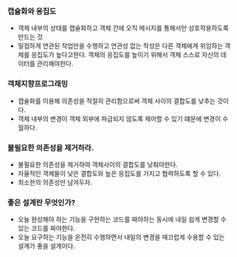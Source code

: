 ### 캡슐화와 응집도
- 객체 내부의 상태를 캡슐화하고 객체 간에 오직 메시지를 통해서만 상호작용하도록 만드는 것
- 밀접하게 연관된 작업만을 수행하고 연관성 없는 작성은 다른 객체에게 위임하는 객체를 응집도가 높다고한다. 객체의 응집도를 높이기 위해서 객체 스스로 자신의 데이터를 관리해야한다.

### 객체지향프로그래밍
- 캡슐화를 이용해 의존성을 적절히 관리함으로써 객체 사이의 결합도를 낮추는 것이다.
- 객체 내부의 변경이 객체 외부에 파급되지 않도록 제어할 수 있기 떄문에 변경이 수월하다.

### 불필요한 의존성을 제거하라.
- 불필요한 의존성을 제거하여 객체사이의 결합도를 낮춰야한다. 
- 자율적인 객체들이 낮은 결합도와 높은 응집도를 가지고 협력하도록 할 수 있다.
- 최소한의 의존성만 남겨두자.

### 좋은 설계란 무엇인가?
- 오늘 완성해야 하는 기능을 구현하는 코드를 짜야하는 동시에 내일 쉽게 변경할 수 있는 코드를 짜야한다.
- 오늘 요구하는 기능을 온전히 수행하면서 내일의 변경을 매끄럽게 수용할 수 있는 설계가 좋을 설계이다.